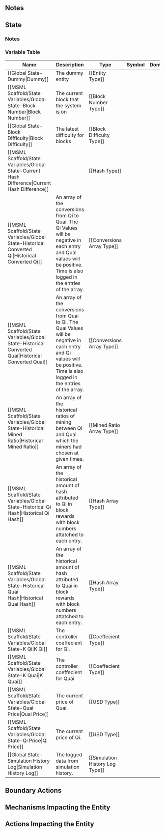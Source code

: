 ## Notes

## State
### Notes

### Variable Table
| Name | Description | Type | Symbol | Domain |
| --- | --- | --- | --- | --- |
|[[Global State-Dummy\|Dummy]]|The dummy entity|[[Entity Type]]|||
|[[MSML Scaffold/State Variables/Global State-Block Number\|Block Number]]|The current block that the system is on|[[Block Number Type]]|||
|[[Global State-Block Difficulty\|Block Difficulty]]|The latest difficulty for blocks|[[Block Difficulty Type]]|||
|[[MSML Scaffold/State Variables/Global State-Current Hash Difference\|Current Hash Difference]]||[[Hash Type]]|||
|[[MSML Scaffold/State Variables/Global State-Historical Converted Qi\|Historical Converted Qi]]|An array of the conversions from Qi to Quai. The Qi Values will be negative in each entry and Quai values will be positive. Time is also logged in the entries of the array.|[[Conversions Array Type]]|||
|[[MSML Scaffold/State Variables/Global State-Historical Converted Quai\|Historical Converted Quai]]|An array of the conversions from Quai to Qi. The Quai Values will be negative in each entry and Qi values will be positive. Time is also logged in the entries of the array.|[[Conversions Array Type]]|||
|[[MSML Scaffold/State Variables/Global State-Historical Mined Ratio\|Historical Mined Ratio]]|An array of the historical ratios of mining between Qi and Quai which the miners had chosen at given times.|[[Mined Ratio Array Type]]|||
|[[MSML Scaffold/State Variables/Global State-Historical Qi Hash\|Historical Qi Hash]]|An array of the historical amount of hash attributed to Qi in block rewards with block numbers attatched to each entry.|[[Hash Array Type]]|||
|[[MSML Scaffold/State Variables/Global State-Historical Quai Hash\|Historical Quai Hash]]|An array of the historical amount of hash attributed to Quai in block rewards with block numbers attatched to each entry.|[[Hash Array Type]]|||
|[[MSML Scaffold/State Variables/Global State-K Qi\|K Qi]]|The controller coeffecient for Qi.|[[Coeffecient Type]]|||
|[[MSML Scaffold/State Variables/Global State-K Quai\|K Quai]]|The controller coeffecient for Quai.|[[Coeffecient Type]]|||
|[[MSML Scaffold/State Variables/Global State-Quai Price\|Quai Price]]|The current price of Quai.|[[USD Type]]|||
|[[MSML Scaffold/State Variables/Global State-Qi Price\|Qi Price]]|The current price of Qi.|[[USD Type]]|||
|[[Global State-Simulation History Log\|Simulation History Log]]|The logged data from simulation history.|[[Simulation History Log Type]]|||


## Boundary Actions
## Mechanisms Impacting the Entity
## Actions Impacting the Entity
